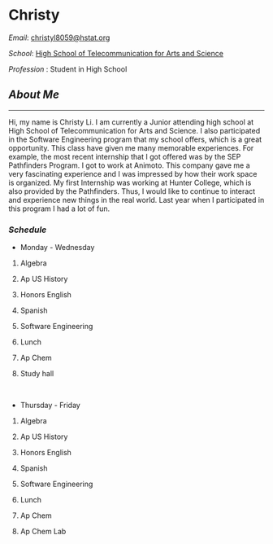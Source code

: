 # Christy 

_Email_: christyl8059@hstat.org 

_School_: [High School of Telecommunication for Arts and Science](http://www.hstat.org/) 

_Profession_ : Student in High School

## **_About Me_**

---

Hi, my name is Christy Li. I am currently a Junior attending high school at High School of Telecommunication for Arts and Science. I also participated in the Software Engineering program that my school offers, which is a great opportunity. This class have given me many memorable experiences. For example, the most recent internship that I got offered was by the SEP Pathfinders Program. I got to work at Animoto. This company gave me a very fascinating experience and I was impressed by how their work space is organized. My first Internship was working at Hunter College, which is also provided by the Pathfinders. Thus, I would like to continue to interact and experience new things in the real world. Last year when I participated in this program I had a lot of fun. <br>


### **_Schedule_**  

* Monday - Wednesday  
 
1. Algebra 

2. Ap US History 

3. Honors English

4. Spanish 

5. Software Engineering

6. Lunch

7. Ap Chem 

8. Study hall 

<br> 

* Thursday - Friday  

1. Algebra 

2. Ap US History

3. Honors English 

4. Spanish

5. Software Engineering

6. Lunch

7. Ap Chem 

8. Ap Chem Lab